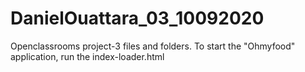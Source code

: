 # DanielOuattara_03_10092020
Openclassrooms project-3 files and folders.
To start the "Ohmyfood" application, run the index-loader.html

